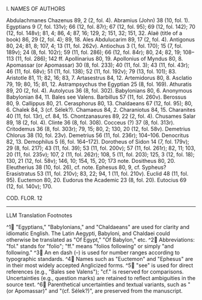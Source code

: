 I. NAMES OF AUTHORS

Abdulachmanes Chazenus 89, 2 (2, fol. 4). Abramius (John) 38 (10, fol. 1). Egyptians 9 (7, fol. 131v); 66 (12, fol. 87r); 67 (12, fol. 95); 69 (12, fol. 142); 70 (12, fol. 148v); 81, 4; 86, 4; 87, 16; 129, 2; 151, 32; 151, 32. Alaë (title of a book) 86, 29 (2, fol. 4); 89, 18. Ales Abdulucarim 89, 17 (2, fol. 4). Antigonus 80, 24; 81, 8; 107, 4; 13 (11, fol. 262v). Antiochus 3 (1, fol. 170); 15 (7, fol. 189v); 24 (8, fol. 102r); 59 (11, fol. 286); 66 (12, fol. 84r); 80, 24; 82, 19; 108–113 (11, fol. 286); 142 ff. Apollinarius 80, 19. Apollonius of Myndus 80, 8. Apomassar (or Apomassar) 30 (8, fol. 233); 40 (11, fol. 3); 43 (11, fol. 43r); 46 (11, fol. 68v); 51 (11, fol. 138); 52 (11, fol. 192v); 79 (13, fol. 101); 83. Aristotle 81, 11; 82, 16; 83, 7. Artasestrus 84, 12. Artemidorus 80, 8. Asclatio 79, 19; 80, 15; 81, 12. Astrampsychus the Egyptian 25 (8, fol. 169). Athuratis 89, 20 (2, fol. 4). Autolycus 36 (8, fol. 302). Babylonians 80, 6. Anonymous Babylonian 84, 11. Bales see Valens. Barbillus 57 (11, fol. 260v). Berossus 80, 9. Callippus 80, 21. Cerasphorus 80, 13. Chaldaeans 67 (12, fol. 95); 80, 6. Chalek 84, 3 (cf. Sélek?). Chamaeus 84, 2. Charaniotus 84, 15. Charanites 40 (11, fol. 13r), cf. 84, 15. Chontzanasures 89, 22 (2, fol. 4). Chusames Salar 89, 18 (2, fol. 4). Clinte 36 (8, fol. 308). Cocceus (?) 37 (8, fol. 313r). Critodemus 36 (8, fol. 303r); 79, 15; 80, 2; 130, 20 (12, fol. 58v). Demetrius Chlorus 38 (10, fol. 23v). Demetrius 56 (11, fol. 236r); 104–106. Denocritus 82, 13. Demophilus 5 (6, fol. 164–172). Dorotheus of Sidon 14 (7, fol. 179v); 29 (8, fol. 217); 43 (11, fol. 39); 53 (11, fol. 200v); 57 (11, fol. 261r); 82, 11; 103, 20 (11, fol. 235v); 107, 2 (11, fol. 262r); 108, 5 (11, fol. 203); 125, 3 (12, fol. 18); 130, 21 (12, fol. 58v); 146, 10; 154, 15, 20; 173 note. Dositheus 80, 20. Eleutherius 38 (10, fol. 26), cf. note. Ephesus 80, 9, cf. Sypheus? Erasistratus 53 (11, fol. 210v); 83, 22; 94, 1 (11, fol. 210v). Euclid 48 (11, fol. 95). Euctemon 80, 20. Eudorus the Academic 23 (8, fol. 20). Eutocius 69 (12, fol. 140v); 170.

COD. FLOR. 12

---

LLM Translation Footnotes

^1🤖 "Egyptians," "Babylonians," and "Chaldaeans" are used for clarity and idiomatic English. The Latin Aegypti, Babyloni, and Chaldaei could otherwise be translated as "Of Egypt," "Of Babylon," etc.
^2🤖 Abbreviations: "fol." stands for "folio"; "ff." means "folios following" or simply "and following."
^3🤖 An en dash (–) is used for number ranges according to typographic standards.
^4🤖 Names such as "Euctemon" and "Ephesus" are in their most widely accepted Anglicized forms.
^5🤖 "see" is used for direct references (e.g., "Bales see Valens"); "cf." is reserved for comparisons. Uncertainties (e.g., question marks) are retained to reflect ambiguities in the source text.
^6🤖 Parenthetical uncertainties and textual variants, such as "(or Apomassar)" and "(cf. Sélek?)", are preserved from the manuscript.